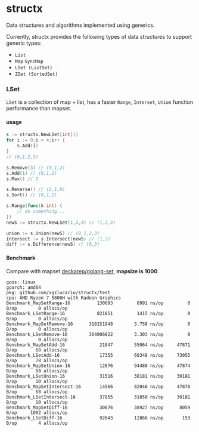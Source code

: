 # structx

Data structures and algorithms implemented using generics.

Currently, structx provides the following types of data structures to support generic types:

- `List`
- `Map`  `SyncMap`
- `LSet (ListSet)`
- `ZSet (SortedSet)`

### LSet

`LSet` is a collection of map + list, has a faster `Range`, `Interset`, `Union` function performance than mapset.

#### **usage**

```go
s := structx.NewLSet[int]()
for i := 0;i < 4;i++ {
    s.Add(i)
}
// (0,1,2,3)

s.Remove(3) // (0,1,2)
s.Add(1) // (0,1,2)
s.Max() // 2

s.Reverse() // (2,1,0)
s.Sort() // (0,1,2)

s.Range(func(k int) {
    // do something...
})
newS := structx.NewLSet(1,2,3) // (1,2,3)

union := s.Union(newS) // (0,1,2,3)
intersect := s.Intersect(newS) // (1,2)
diff := s.Difference(newS) // (0,3)
```

#### **Benchmark**

Compare with mapset [deckarep/golang-set](https://github.com/deckarep/golang-set), **mapsize is 1000**.

```
goos: linux
goarch: amd64
pkg: github.com/xgzlucario/structx/test
cpu: AMD Ryzen 7 5800H with Radeon Graphics  
Benchmark_MapSetRange-16          130693	     8991 ns/op	        0 B/op	      0 allocs/op
Benchmark_LSetRange-16            821851	     1415 ns/op	        0 B/op	      0 allocs/op
Benchmark_MapSetRemove-16      318151948	    3.758 ns/op	        0 B/op	      0 allocs/op
Benchmark_LSetRemove-16        364006822	    3.303 ns/op	        0 B/op	      0 allocs/op
Benchmark_MapSetAdd-16         	   21847	    55064 ns/op	    47871 B/op	     68 allocs/op
Benchmark_LSetAdd-16               17355	    68348 ns/op	    73055 B/op	     78 allocs/op
Benchmark_MapSetUnion-16           12676	    94480 ns/op	    47874 B/op	     68 allocs/op
Benchmark_LSetUnion-16             31516	    38181 ns/op	    30181 B/op	     10 allocs/op
Benchmark_MapSetIntersect-16       14566	    82046 ns/op	    47878 B/op	     68 allocs/op
Benchmark_LSetIntersect-16         37855	    31650 ns/op	    30181 B/op	     10 allocs/op
Benchmark_MapSetDiff-16            30876	    38927 ns/op	     8059 B/op	   1002 allocs/op
Benchmark_LSetDiff-16          	   92643	    12866 ns/op	      153 B/op	      4 allocs/op
```

